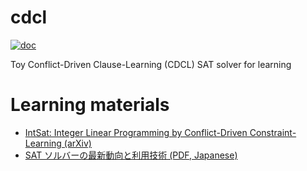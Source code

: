 # cdcl

[![doc](https://img.shields.io/badge/API_Reference-main-blue)](https://termoshtt.github.io/cdcl/cdcl/)

Toy Conflict-Driven Clause-Learning (CDCL) SAT solver for learning

# Learning materials

- [IntSat: Integer Linear Programming by Conflict-Driven Constraint-Learning (arXiv)](https://arxiv.org/abs/2402.15522v1)
- [SAT ソルバーの最新動向と利用技術 (PDF, Japanese)](https://jssst-ppl.org/workshop/2017/slides/ppl2017_c4_soh.pdf)
